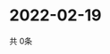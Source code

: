 # 2022-02-19
  共 0条

  <!-- BEGIN -->
  <!-- 最后更新时间Sat Feb 19 2022 00:25:53 GMT+0000 (Coordinated Universal Time) -->
  
  <!-- END -->
  
  